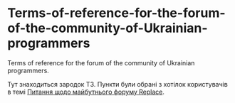 # Terms-of-reference-for-the-forum-of-the-community-of-Ukrainian-programmers
Terms of reference for the forum of the community of Ukrainian programmers.

Тут знаходиться зародок ТЗ. Пункти були обрані з хотілок користувачів в темі [Питання щодо майбутнього форуму Replace](https://replace.org.ua/topic/13820/).<br>

